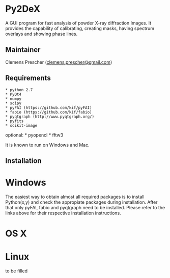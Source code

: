 Py2DeX
======

A GUI program for fast analysis of powder X-ray diffraction Images. It provides the capability of calibrating, creating masks, having spectrum overlays and showing phase lines.

Maintainer
----------

Clemens Prescher (clemens.prescher@gmail.com)

Requirements
------------
    * python 2.7
    * PyQt4
    * numpy
    * scipy
    * pyFAI (https://github.com/kif/pyFAI)
    * fabio (https://github.com/kif/fabio)
    * pyqtgraph (http://www.pyqtgraph.org/)
    * pyfits
    * scikit-image
optional:
    * pyopencl
    * fftw3

It is known to run on Windows and Mac.

Installation
------------

# Windows #

The easiest way to obtain almost all required packages is to install Python(x,y) and check the appropiate packages during installation. After that only pyFAI, fabio and pyqtgraph need to be installed. Please refer to the links above for their respective installation instructions.

# OS X #


# Linux #

to be filled

